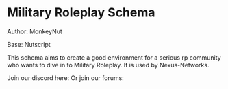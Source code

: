 # Military Roleplay Schema

Author: MonkeyNut

Base: Nutscript

This schema aims to create a good environment for a serious rp community who wants to dive in to Military Roleplay. It is used by Nexus-Networks.

Join our discord here:
Or join our forums:

